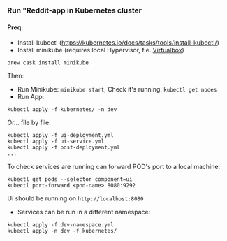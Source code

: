 ### Run "Reddit-app in Kubernetes cluster

#### Preq:
- Install kubectl (https://kubernetes.io/docs/tasks/tools/install-kubectl/)
- Install minikube (requires local Hypervisor, f.e. [Virtualbox](https://www.virtualbox.org/wiki/Downloads))
```
brew cask install minikube
```
Then:
- Run Minikube: ``` minikube start ```, Check it's running: ```kubectl get nodes```
- Run App:
```
kubectl apply -f kubernetes/ -n dev
```
Or... file by file:

```
kubectl apply -f ui-deployment.yml
kubectl apply -f ui-service.yml
kubectl apply -f post-deployment.yml
...
```
To check services are running can forward POD's port to a local machine:
```
kubectl get pods --selector component=ui
kubectl port-forward <pod-name> 8080:9292
```
Ui should be running on `http://localhost:8080`

- Services can be run in a different namespace:
```
kubectl apply -f dev-namespace.yml
kubectl apply -n dev -f kubernetes/
```